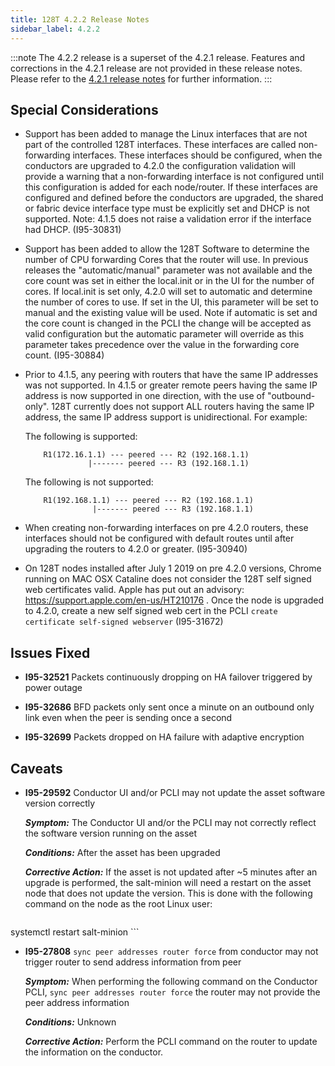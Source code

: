 ```yaml
---
title: 128T 4.2.2 Release Notes
sidebar_label: 4.2.2
---
```


:::note
The 4.2.2 release is a superset of the 4.2.1 release. Features and corrections in the 4.2.1 release are not provided in these release notes. Please refer to the [4.2.1 release notes](./128t_release_notes_4.2.1.md) for further information.
:::

## Special Considerations
- Support has been added to manage the Linux interfaces that are not part of the controlled 128T interfaces. These interfaces are called non-forwarding interfaces. These interfaces should be configured, when the conductors are upgraded to 4.2.0 the configuration validation will provide a warning that a non-forwarding interface is not configured until this configuration is added for each node/router. If these interfaces are configured and defined before the conductors are upgraded, the shared or fabric device interface type must be explicitly set and DHCP is not supported. Note: 4.1.5 does not raise a validation error if the interface had DHCP. (I95-30831)

- Support has been added to allow the 128T Software to determine the number of CPU forwarding Cores that the router will use. In previous releases the "automatic/manual" parameter was not available and the core count was set in either the local.init or in the UI for the number of cores. If local.init is set only, 4.2.0 will set to automatic and determine the number of cores to use. If set in the UI, this parameter will be set to manual and the existing value will be used. Note if automatic is set and the core count is changed in the PCLI the change will be accepted as valid configuration but the automatic parameter will override as this parameter takes precedence over the value in the forwarding core count. (I95-30884)

- Prior to 4.1.5, any peering with routers that have the same IP addresses was not supported. In 4.1.5 or greater remote peers having the same IP address is now supported in one direction, with the use of "outbound-only". 128T currently does not support ALL routers having the same IP address, the same IP address support is unidirectional. For example:

    The following is supported:
    ``` 
        R1(172.16.1.1) --- peered --- R2 (192.168.1.1)
                  |------- peered --- R3 (192.168.1.1)
    ```
    The following is not supported:
    ```
        R1(192.168.1.1) --- peered --- R2 (192.168.1.1)
                   |------- peered --- R3 (192.168.1.1)
    ```

- When creating non-forwarding interfaces on pre 4.2.0 routers, these interfaces should not be configured with default routes until after upgrading the routers to 4.2.0 or greater. (I95-30940)

- On 128T nodes installed after July 1 2019 on pre 4.2.0 versions, Chrome running on MAC OSX Cataline does not consider the 128T self signed web certificates valid. Apple has put out an advisory: https://support.apple.com/en-us/HT210176 . Once the node is upgraded to 4.2.0, create a new self signed web cert in the PCLI `create certificate self-signed webserver` (I95-31672)


## Issues Fixed

- **I95-32521** Packets continuously dropping on HA failover triggered by power outage

- **I95-32686** BFD packets only sent once a minute on an outbound only link even when the peer is sending once a second

- **I95-32699** Packets dropped on HA failure with adaptive encryption


## Caveats

- **I95-29592** Conductor UI and/or PCLI may not update the asset software version correctly

    _**Symptom:**_ The Conductor UI and/or the PCLI may not correctly reflect the software version running on the asset

    _**Conditions:**_ After the asset has been upgraded

    _**Corrective Action:**_ If the asset is not updated after ~5 minutes after an upgrade is performed, the salt-minion will need a restart on the asset node that does not update the version. This is done with the following command on the node as the root Linux user:
    ```
systemctl restart salt-minion
    ```

- **I95-27808** `sync peer addresses router force` from conductor may not trigger router to send address information from peer

    _**Symptom:**_ When performing the following command on the Conductor PCLI, `sync peer addresses router force` the router may not provide the peer address information

    _**Conditions:**_ Unknown

    _**Corrective Action:**_ Perform the PCLI command on the router to update the information on the conductor.